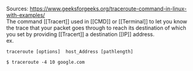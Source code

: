 Sources:
https://www.geeksforgeeks.org/traceroute-command-in-linux-with-examples/
\
The command [[Tracert]] used in [[CMD]] or [[Terminal]] to let you know the trace that your packet goes through to reach its destination of which you set by providing [[Tracert]] a destination [[IP]] address.
\
ex.
```
traceroute [options]  host_Address [pathlength]

$ traceroute -4 10 google.com
```

